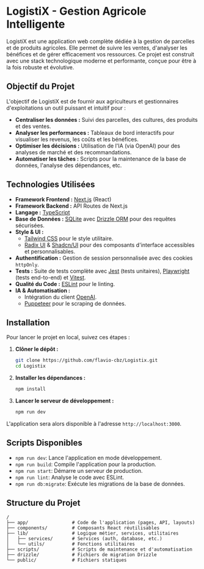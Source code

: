# LogistiX - Gestion Agricole Intelligente

LogistiX est une application web complète dédiée à la gestion de parcelles et de produits agricoles. Elle permet de suivre les ventes, d'analyser les bénéfices et de gérer efficacement vos ressources. Ce projet est construit avec une stack technologique moderne et performante, conçue pour être à la fois robuste et évolutive.

## Objectif du Projet

L'objectif de LogistiX est de fournir aux agriculteurs et gestionnaires d'exploitations un outil puissant et intuitif pour :

* **Centraliser les données :** Suivi des parcelles, des cultures, des produits et des ventes.
* **Analyser les performances :** Tableaux de bord interactifs pour visualiser les revenus, les coûts et les bénéfices.
* **Optimiser les décisions :** Utilisation de l'IA (via OpenAI) pour des analyses de marché et des recommandations.
* **Automatiser les tâches :** Scripts pour la maintenance de la base de données, l'analyse des dépendances, etc.

## Technologies Utilisées

* **Framework Frontend :** [Next.js](https://nextjs.org/) (React)
* **Framework Backend :** API Routes de Next.js
* **Langage :** [TypeScript](https://www.typescriptlang.org/)
* **Base de Données :** [SQLite](https://www.sqlite.org/index.html) avec [Drizzle ORM](https://orm.drizzle.team/) pour des requêtes sécurisées.
* **Style & UI :**
  * [Tailwind CSS](https://tailwindcss.com/) pour le style utilitaire.
  * [Radix UI](https://www.radix-ui.com/) & [Shadcn/UI](https://ui.shadcn.com/) pour des composants d'interface accessibles et personnalisables.
* **Authentification :** Gestion de session personnalisée avec des cookies `httpOnly`.
* **Tests :** Suite de tests complète avec [Jest](https://jestjs.io/) (tests unitaires), [Playwright](https://playwright.dev/) (tests end-to-end) et [Vitest](https://vitest.dev/).
* **Qualité du Code :** [ESLint](https://eslint.org/) pour le linting.
* **IA & Automatisation :**
  * Intégration du client [OpenAI](https://openai.com/).
  * [Puppeteer](https://pptr.dev/) pour le scraping de données.

## Installation

Pour lancer le projet en local, suivez ces étapes :

1. **Clôner le dépôt :**

    ```bash
    git clone https://github.com/flavio-cbz/Logistix.git
    cd Logistix
    ```

2. **Installer les dépendances :**

    ```bash
    npm install
    ```

3. **Lancer le serveur de développement :**

    ```bash
    npm run dev
    ```

L'application sera alors disponible à l'adresse `http://localhost:3000`.

## Scripts Disponibles

* `npm run dev`: Lance l'application en mode développement.
* `npm run build`: Compile l'application pour la production.
* `npm run start`: Démarre un serveur de production.
* `npm run lint`: Analyse le code avec ESLint.
* `npm run db:migrate`: Exécute les migrations de la base de données.

## Structure du Projet

```text
/
├── app/                # Code de l'application (pages, API, layouts)
├── components/         # Composants React réutilisables
├── lib/                # Logique métier, services, utilitaires
│   ├── services/       # Services (auth, database, etc.)
│   └── utils/          # Fonctions utilitaires
├── scripts/            # Scripts de maintenance et d'automatisation
├── drizzle/            # Fichiers de migration Drizzle
└── public/             # Fichiers statiques
